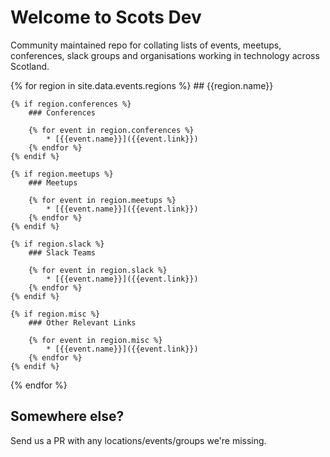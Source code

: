 # Welcome to Scots Dev

Community maintained repo for collating lists of events, meetups, conferences, slack groups and organisations working in technology across Scotland.

{% for region in site.data.events.regions %}
    ## {{region.name}}

    {% if region.conferences %}
        ### Conferences

        {% for event in region.conferences %}
            * [{{event.name}}]({{event.link}})
        {% endfor %}
    {% endif %}

    {% if region.meetups %}
        ### Meetups

        {% for event in region.meetups %}
            * [{{event.name}}]({{event.link}})
        {% endfor %}
    {% endif %}

    {% if region.slack %}
        ### Slack Teams

        {% for event in region.slack %}
            * [{{event.name}}]({{event.link}})
        {% endfor %}
    {% endif %}

    {% if region.misc %}
        ### Other Relevant Links

        {% for event in region.misc %}
            * [{{event.name}}]({{event.link}})
        {% endfor %}
    {% endif %}
{% endfor %}

## Somewhere else?

Send us a PR with any locations/events/groups we're missing.
